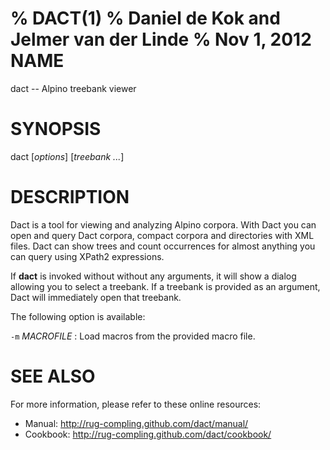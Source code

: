 % DACT(1)
% Daniel de Kok and Jelmer van der Linde
% Nov 1, 2012
NAME
====

dact -- Alpino treebank viewer

SYNOPSIS
========

dact [*options*] [*treebank ...*]

DESCRIPTION
===========

Dact is a tool for viewing and analyzing Alpino corpora. With Dact you can
open and query Dact corpora, compact corpora and directories with XML files.
Dact can show trees and count occurrences for almost anything you can query
using XPath2 expressions.

If **dact** is invoked without without any arguments, it will show a dialog
allowing you to select a treebank. If a treebank is provided as an argument,
Dact will immediately open that treebank.

The following option is available:

`-m` *MACROFILE*
:    Load macros from the provided macro file.

SEE ALSO
========

For more information, please refer to these online resources:

 * Manual: http://rug-compling.github.com/dact/manual/
 * Cookbook: http://rug-compling.github.com/dact/cookbook/
